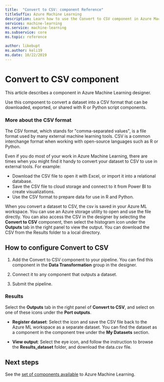 ```yaml
---
title:  "Convert to CSV: component Reference"
titleSuffix: Azure Machine Learning
description: Learn how to use the Convert to CSV component in Azure Machine Learning designer to convert a dataset into a CSV file that can be reused later.
services: machine-learning
ms.service: machine-learning
ms.subservice: core
ms.topic: reference

author: likebupt
ms.author: keli19
ms.date: 10/22/2019
---
```


# Convert to CSV component

This article describes a component in Azure Machine Learning designer.

Use this component to convert a dataset into a CSV format that can be downloaded, exported, or shared with R or Python script components.

### More about the CSV format 

The CSV format, which stands for "comma-separated values", is a file format used by many external machine learning tools. CSV is a common interchange format when working with open-source languages such as R or Python.

Even if you do most of your work in Azure Machine Learning, there are times when you might find it handy to convert your dataset to CSV to use in external tools. For example:

+ Download the CSV file to open it with Excel, or import it into a relational database.  
+ Save the CSV file to cloud storage and connect to it from Power BI to create visualizations.  
+ Use the CSV format to prepare data for use in R and Python. 

When you convert a dataset to CSV, the csv is saved in your Azure ML workspace. You can use an Azure storage utility to open and use the file directly. You can also access the CSV in the designer by selecting the **Convert to CSV** component, then select the histogram icon under the **Outputs** tab in the right panel to view the output. You can download the CSV from the Results folder to a local directory.  

## How to configure Convert to CSV


1.  Add the Convert to CSV component to your pipeline. You can find this component in the **Data Transformation** group in the designer. 

2. Connect it to any component that outputs a dataset.   
  
3.  Submit the pipeline.

### Results
  

Select the **Outputs** tab in the right panel of **Convert to CSV**, and select on one of these icons under the **Port outputs**.  

+ **Register dataset**: Select the icon and save the CSV file back to the Azure ML workspace as a separate dataset. You can find the dataset as a component in the component tree under the **My Datasets** section.

 + **View output**: Select the eye icon, and follow the instruction to browse the **Results_dataset** folder, and download the data.csv file.

## Next steps

See the [set of components available](module-reference.md) to Azure Machine Learning. 